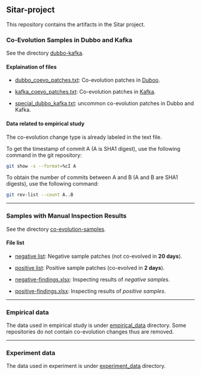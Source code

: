 ## Sitar-project

This repository contains the artifacts in the Sitar project.

### Co-Evolution Samples in Dubbo and Kafka

See the directory [dubbo-kafka](dubbo-kafka).

#### Explaination of files

+ [dubbo_coevo_patches.txt](dubbo-kafka/dubbo_coevo_patches.txt): Co-evolution patches in [Duboo](https://github.com/apache/dubbo).

+ [kafka_coevo_patches.txt](dubbo-kafka/kafka_coevo_patches.txt): Co-evolution patches in [Kafka](https://github.com/apache/kafka).

+ [special_dubbo_kafka.txt](dubbo-kafka/special_dubbo_kafka.txt): uncommon co-evolution patches in Dubbo and Kafka.

#### Data related to empirical study

The co-evolution change type is already labeled in the text file.

To get the timestamp of commit A (A is SHA1 digest), use the following command in the git repository:

```bash
git show -s --format=%cI A
```

To obtain the number of commits between A and B (A and B are SHA1 digests), use the following command:

```bash
git rev-list --count A..B
```

---

### Samples with Manual Inspection Results

See the directory [co-evolution-samples](co-evolution-samples).

#### File list

+ [negative list](co-evolution-samples/negative): Negative sample patches (not co-evolved in **20 days**).

+ [positive list](co-evolution-samples/positive): Positive sample patches (co-evolved in **2 days**).

+ [negative-findings.xlsx](co-evolution-samples/negative-findings.xlsx): Inspecting results of *negative samples*.

+ [positive-findings.xlsx](co-evolution-samples/positive-findings.xlsx): Inspecting results of *positive samples*.

---

### Empirical data

The data used in empirical study is under [empirical_data](empirical_data) directory.
Some repositories do not contain co-evolution changes thus are removed.

---

### Experiment data

The data used in experiment is under [experiment_data](experiment_data) directory.
